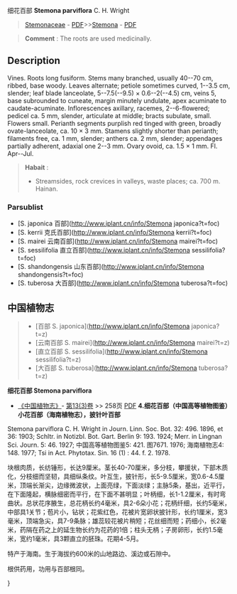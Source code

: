 细花百部 **Stemona parviflora** C. H. Wright

> [Stemonaceae](http://www.iplant.cn/info/Stemonaceae?t=foc) - [PDF](http://www.iplant.cn/foc/pdf/Stemonaceae.pdf)>>[Stemona](http://www.iplant.cn/info/Stemona?t=foc) - [PDF](http://www.iplant.cn/foc/pdf/Stemona.pdf)


> **Comment** : 
> The roots are used medicinally.

## Description

Vines. Roots long fusiform. Stems many branched, usually 40--70 cm, ribbed, base woody. Leaves alternate; petiole sometimes curved, 1--3.5 cm, slender; leaf blade lanceolate, 5--7.5(--9.5) × 0.6--2(--4.5) cm, veins 5, base subrounded to cuneate, margin minutely undulate, apex acuminate to caudate-acuminate. Inflorescences axillary, racemes, 2--6-flowered; pedicel ca. 5 mm, slender, articulate at middle; bracts subulate, small. Flowers small. Perianth segments purplish red tinged with green, broadly ovate-lanceolate, ca. 10 × 3 mm. Stamens slightly shorter than perianth; filaments free, ca. 1 mm, slender; anthers ca. 2 mm, slender; appendages partially adherent, adaxial one 2--3 mm. Ovary ovoid, ca. 1.5 × 1 mm. Fl. Apr--Jul.


> **Habait** : 
>* Streamsides, rock crevices in valleys, waste places; ca. 700 m. Hainan.



### Parsublist

* [S.  japonica  百部](http://www.iplant.cn/info/Stemona japonica?t=foc)
* [S.  kerrii  克氏百部](http://www.iplant.cn/info/Stemona kerrii?t=foc)
* [S.  mairei  云南百部](http://www.iplant.cn/info/Stemona mairei?t=foc)
* [S.  sessilifolia  直立百部](http://www.iplant.cn/info/Stemona sessilifolia?t=foc)
* [S.  shandongensis  山东百部](http://www.iplant.cn/info/Stemona shandongensis?t=foc)
* [S.  tuberosa  大百部](http://www.iplant.cn/info/Stemona tuberosa?t=foc)


## 中国植物志

> * [百部  S.  japonica](http://www.iplant.cn/info/Stemona japonica?t=z)
> * [云南百部  S.  mairei](http://www.iplant.cn/info/Stemona mairei?t=z)
> * [直立百部  S.  sessilifolia](http://www.iplant.cn/info/Stemona sessilifolia?t=z)
> * [大百部  S.  tuberosa](http://www.iplant.cn/info/Stemona tuberosa?t=z)


**细花百部 Stemona parviflora**

* [《中国植物志》](http://www.iplant.cn/frps)- [第13(3)卷](http://www.iplant.cn/frps/vol/13(3)) >> 258页 [PDF](http://www.iplant.cn/frps/pdf/13(3)/258.pdf)
**4.细花百部（中国高等植物图鉴）小花百部（海南植物志），披针叶百部**

Stemona parviflora C. H. Wright in Journ. Linn. Soc. Bot. 32: 496. 1896, et 36: 1903; Schltr. in Notizbl. Bot. Gart. Berlin 9: 193. 1924; Merr. in Lingnan Sci. Journ. 5: 46. 1927; 中国高等植物图鉴5: 421. 图7671. 1976; 海南植物志4: 148. 1977; Tsi in Act. Phytotax. Sin. 16 (1) : 44. f. 2. 1978.

块根肉质，长纺锤形，长达9厘米。茎长40-70厘米，多分枝，攀援状，下部木质化，分枝细而坚韧，具细纵条纹。叶互生，披针形，长5-9.5厘米，宽0.6-4.5厘米，顶端长渐尖，边缘微波状，上面亮绿，下面淡绿；主脉5条，基出，近平行，在下面隆起，横脉细密而平行，在下面不甚明显；叶柄细，长1-1.2厘米，有时弯曲状。总状花序腋生，总花柄长约4毫米，具2-6朵小花；花柄纤细，长约5毫米，中部具1关节；苞片小，钻状；花紫红色，花被片宽卵状披针形，长约1厘米，宽3毫米，顶端急尖，具7-9条脉；雄蕊较花被片稍短；花丝细而短；药细小，长2毫米，药隔在药之上的延生物长约为花药的1倍；柱头无柄；子房卵形，长约1.5毫米，宽约1毫米，具3颗直立的胚珠。花期4-5月。

特产于海南。生于海拔约600米的山地路边、溪边或石隙中。

根供药用，功用与百部根同。



}